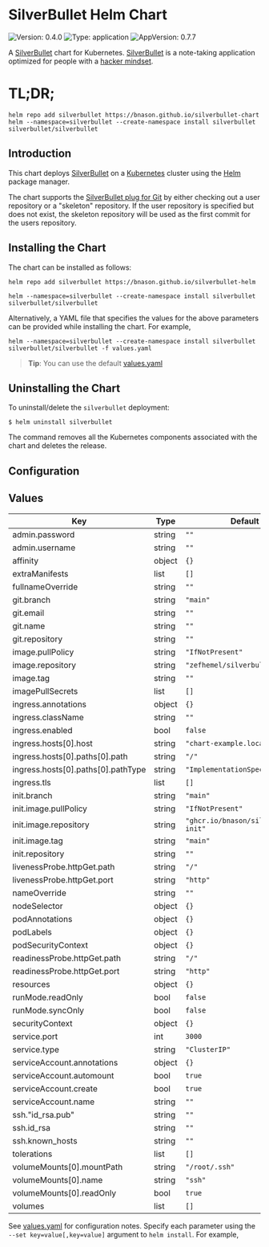 # SilverBullet Helm Chart


![Version: 0.4.0](https://img.shields.io/badge/Version-0.4.0-informational?style=flat-square) ![Type: application](https://img.shields.io/badge/Type-application-informational?style=flat-square) ![AppVersion: 0.7.7](https://img.shields.io/badge/AppVersion-0.7.7-informational?style=flat-square)

A [SilverBullet](https://silverbullet.md/) chart for Kubernetes. [SilverBullet](https://silverbullet.md/) is a note-taking application optimized for people with a [hacker mindset](https://en.wikipedia.org/wiki/Hacker).

# TL;DR;

```console
helm repo add silverbullet https://bnason.github.io/silverbullet-chart
helm --namespace=silverbullet --create-namespace install silverbullet silverbullet/silverbullet
```


## Introduction

This chart deploys [SilverBullet](https://silverbullet.md/) on a [Kubernetes](http://kubernetes.io) cluster using the [Helm](https://helm.sh) package manager.

The chart supports the [SilverBullet plug for Git](https://silverbullet.md/Plugs/Git) by either checking out a user repository or a "skeleton" repository. If the user repository is specified but does not exist, the skeleton repository will be used as the first commit for the users repository.


## Installing the Chart

The chart can be installed as follows:

```console
helm repo add silverbullet https://bnason.github.io/silverbullet-helm
```

```console
helm --namespace=silverbullet --create-namespace install silverbullet silverbullet/silverbullet
```
Alternatively, a YAML file that specifies the values for the above parameters can be provided while installing the chart. For example,

```console
helm --namespace=silverbullet --create-namespace install silverbullet silverbullet/silverbullet -f values.yaml
```

> **Tip**: You can use the default [values.yaml](/charts/silverbullet/values.yaml)


## Uninstalling the Chart

To uninstall/delete the `silverbullet` deployment:

```console
$ helm uninstall silverbullet
```

The command removes all the Kubernetes components associated with the chart and deletes the release.


## Configuration



## Values


| Key | Type | Default | Description |
|-----|------|---------|-------------|
| admin.password | string | `""` |  |
| admin.username | string | `""` |  |
| affinity | object | `{}` |  |
| extraManifests | list | `[]` |  |
| fullnameOverride | string | `""` |  |
| git.branch | string | `"main"` |  |
| git.email | string | `""` |  |
| git.name | string | `""` |  |
| git.repository | string | `""` |  |
| image.pullPolicy | string | `"IfNotPresent"` |  |
| image.repository | string | `"zefhemel/silverbullet"` |  |
| image.tag | string | `""` |  |
| imagePullSecrets | list | `[]` |  |
| ingress.annotations | object | `{}` |  |
| ingress.className | string | `""` |  |
| ingress.enabled | bool | `false` |  |
| ingress.hosts[0].host | string | `"chart-example.local"` |  |
| ingress.hosts[0].paths[0].path | string | `"/"` |  |
| ingress.hosts[0].paths[0].pathType | string | `"ImplementationSpecific"` |  |
| ingress.tls | list | `[]` |  |
| init.branch | string | `"main"` |  |
| init.image.pullPolicy | string | `"IfNotPresent"` |  |
| init.image.repository | string | `"ghcr.io/bnason/silverbullet-init"` |  |
| init.image.tag | string | `"main"` |  |
| init.repository | string | `""` |  |
| livenessProbe.httpGet.path | string | `"/"` |  |
| livenessProbe.httpGet.port | string | `"http"` |  |
| nameOverride | string | `""` |  |
| nodeSelector | object | `{}` |  |
| podAnnotations | object | `{}` |  |
| podLabels | object | `{}` |  |
| podSecurityContext | object | `{}` |  |
| readinessProbe.httpGet.path | string | `"/"` |  |
| readinessProbe.httpGet.port | string | `"http"` |  |
| resources | object | `{}` |  |
| runMode.readOnly | bool | `false` |  |
| runMode.syncOnly | bool | `false` |  |
| securityContext | object | `{}` |  |
| service.port | int | `3000` |  |
| service.type | string | `"ClusterIP"` |  |
| serviceAccount.annotations | object | `{}` |  |
| serviceAccount.automount | bool | `true` |  |
| serviceAccount.create | bool | `true` |  |
| serviceAccount.name | string | `""` |  |
| ssh."id_rsa.pub" | string | `""` |  |
| ssh.id_rsa | string | `""` |  |
| ssh.known_hosts | string | `""` |  |
| tolerations | list | `[]` |  |
| volumeMounts[0].mountPath | string | `"/root/.ssh"` |  |
| volumeMounts[0].name | string | `"ssh"` |  |
| volumeMounts[0].readOnly | bool | `true` |  |
| volumes | list | `[]` |  |

See [values.yaml](/charts/silverbullet/values.yaml) for configuration notes. Specify each parameter using the `--set key=value[,key=value]` argument to `helm install`. For example,
